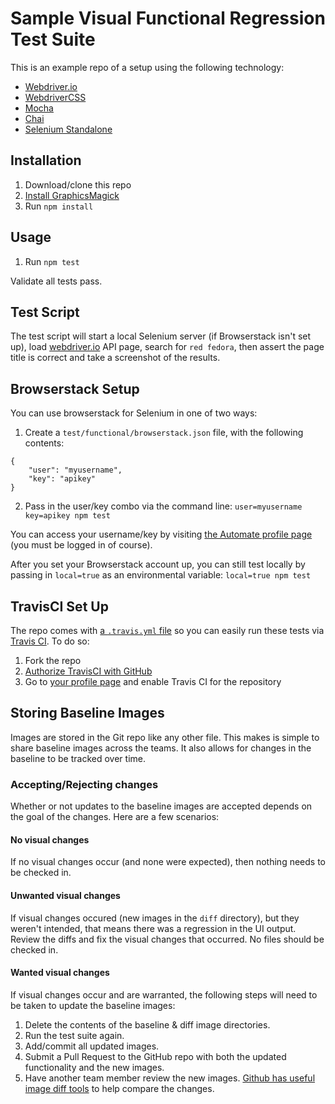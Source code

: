 # Sample Visual Functional Regression Test Suite

This is an example repo of a setup using the following technology:

- [Webdriver.io](webdriver.io)
- [WebdriverCSS](https://github.com/webdriverio/webdrivercss)
- [Mocha](mochajs.org)
- [Chai](chaijs.com)
- [Selenium Standalone](https://github.com/vvo/selenium-standalone)

## Installation

1. Download/clone this repo
1. [Install GraphicsMagick](https://github.com/webdriverio/webdrivercss#install)
1. Run `npm install`

## Usage 

1. Run `npm test`

Validate all tests pass.

## Test Script

The test script will start a local Selenium server (if Browserstack isn't set up), load [webdriver.io](http://webdriver.io) API page, search for `red fedora`, then assert the page title is correct and take a screenshot of the results.

## Browserstack Setup

You can use browserstack for Selenium in one of two ways:

1. Create a `test/functional/browserstack.json` file, with the following contents:
```
{
    "user": "myusername",
    "key": "apikey"
}
```
2. Pass in the user/key combo via the command line: `user=myusername key=apikey npm test`

You can access your username/key by visiting [the Automate profile page](https://www.browserstack.com/accounts/automate) (you must be logged in of course).

After you set your Browserstack account up, you can still test locally by passing in `local=true` as an environmental variable: `local=true npm test`

## TravisCI Set Up

The repo comes with [a `.travis.yml` file](https://github.com/klamping/wdio-mocha-starter-kit/blob/master/.travis.yml) so you can easily run these tests via [Travis CI](https://travis-ci.org). To do so:

1. Fork the repo
1. [Authorize TravisCI with GitHub](https://travis-ci.org/auth)
1. Go to [your profile page](https://travis-ci.org/profile) and enable Travis CI for the repository

## Storing Baseline Images

Images are stored in the Git repo like any other file. This makes is simple to share baseline images across the teams. It also allows for changes in the baseline to be tracked over time.

### Accepting/Rejecting changes

Whether or not updates to the baseline images are accepted depends on the goal of the changes. Here are a few scenarios:

#### No visual changes

If no visual changes occur (and none were expected), then nothing needs to be  checked in.

#### Unwanted visual changes

If visual changes occured (new images in the `diff` directory), but they weren't intended, that means there was a regression in the UI output. Review the diffs and fix the visual changes that occurred. No files should be checked in.

#### Wanted visual changes

If visual changes occur and are warranted, the following steps will need to be taken to update the baseline images:

1. Delete the contents of the baseline & diff image directories.
2. Run the test suite again.
3. Add/commit all updated images.
4. Submit a Pull Request to the GitHub repo with both the updated functionality and the new images.
5. Have another team member review the new images. [Github has useful image diff tools](https://github.com/blog/817-behold-image-view-modes) to help compare the changes. 
